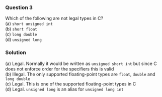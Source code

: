 ### Question 3

Which of the following are not legal types in C?  
(a) `short unsigned int`  
(b) `short float`  
(c) `long double`  
(d) `unsigned long`

### Solution

(a) Legal. Normally it would be written as `unsigned short int` but since C does not enforce order for the specifiers this is valid  
(b) Illegal. The only supported floating-point types are `float`, `double` and `long double`  
(c) Legal. This is one of the supported floating-point types in C  
(d) Legal. `unsigned long` is an alias for `unsigned long int`
